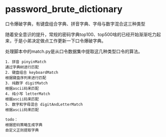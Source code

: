 # password_brute_dictionary
口令爆破字典，有键盘组合字典、拼音字典、字母与数字混合这三种类型

随着安全意识的提升，常规的密码字典top100、top500啥的已经开始渐渐吃力起来，于是小弟决定做点工作更新一下口令爆破字典。

处理脚本中的match.py是从口令数据集中提取这几种类型口令的算法。
```
1. 拼音 pinyinMatch
通过字典树进行匹配
2. 键盘组合 keyboardMatch
根据键盘序列来进行匹配
3. 纯数字 digitMatch
根据ascii码来匹配
4. 纯小写 letterMatch
根据ascii码来匹配
5. 数字和字母混合 digitAndLetterMatch
根据ascii码来匹配

todo：
根据密码策略生成字典
自定义正则提取字典
```
